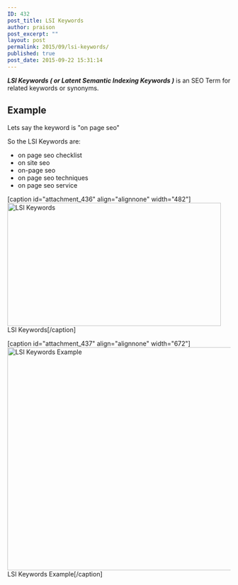 ```yaml
---
ID: 432
post_title: LSI Keywords
author: praison
post_excerpt: ""
layout: post
permalink: 2015/09/lsi-keywords/
published: true
post_date: 2015-09-22 15:31:14
---
```

<strong><em>LSI Keywords ( or Latent Semantic Indexing Keywords )</em></strong> is an SEO Term for related keywords or synonyms.
<h2>Example</h2>
Lets say the keyword is "on page seo"

So the LSI Keywords are:
<ul>
 	<li>on page seo checklist</li>
 	<li>on site seo</li>
 	<li>on-page seo</li>
 	<li>on page seo techniques</li>
 	<li>on page seo service</li>
</ul>
[caption id="attachment_436" align="alignnone" width="482"]<a href="http://seomanager.org.uk/wp-content/uploads/2015/09/LSI-Keywords1.png"><img class="size-full wp-image-436" src="http://seomanager.org.uk/wp-content/uploads/2015/09/LSI-Keywords1.png" alt="LSI Keywords" width="482" height="277" /></a> LSI Keywords[/caption]

[caption id="attachment_437" align="alignnone" width="672"]<a href="http://seomanager.org.uk/wp-content/uploads/2015/09/LSI-Keywords-Example.fw_.png"><img class="size-full wp-image-437" src="http://seomanager.org.uk/wp-content/uploads/2015/09/LSI-Keywords-Example.fw_.png" alt="LSI Keywords Example" width="672" height="502" /></a> LSI Keywords Example[/caption]

&nbsp;
